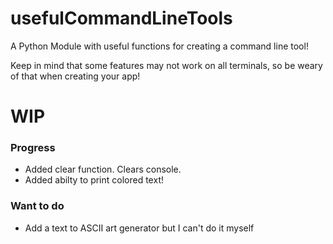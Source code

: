 # usefulCommandLineTools
A Python Module with useful functions for creating a command line tool!

Keep in mind that some features may not work on all terminals, so be weary
of that when creating your app!
# WIP

### Progress
  * Added clear function. Clears console.
  * Added abilty to print colored text!
  

### Want to do
  * Add a text to ASCII art generator but I can't do it myself